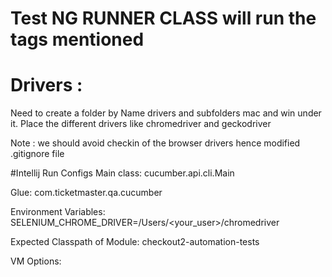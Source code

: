 # Test NG RUNNER CLASS will run the tags mentioned

# Drivers : 
Need to create a folder by Name drivers and subfolders mac and win under it.
Place the different drivers like chromedriver and geckodriver 

Note : we should avoid checkin of the browser drivers hence modified .gitignore file



#Intellij Run Configs
Main class: cucumber.api.cli.Main

Glue: com.ticketmaster.qa.cucumber <Folder where step definations placed> 

Environment Variables: SELENIUM_CHROME_DRIVER=/Users/<your_user>/chromedriver

Expected Classpath of Module: checkout2-automation-tests <folderName>

VM Options: <Any Run time arguments that need to be passed>
